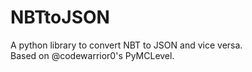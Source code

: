 # NBTtoJSON
A python library to convert NBT to JSON and vice versa.  
Based on @codewarrior0's PyMCLevel.
